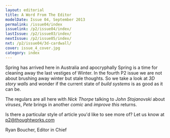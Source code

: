 ```yaml
---
layout: editorial
title: A Word From The Editor
modelDate: Issue 04, September 2013
permalink: /issue04/index
issuelink: /p2/issue04/index/
lastIssue: /p2/issue03/index/
nextIssue: /p2/issue05/index/
nxt: /p2/issue04/3d-cardwall/
cover: issue_4_cover.jpg
category: index
---
```

Spring has arrived here in Australia and apocryphally Spring is a time for cleaning away the last vestiges of Winter. In the fourth P2 issue we are not about brushing away winter but stale thoughts. So we take a look at *3D story walls* and wonder if the current state of *build systems* is as good as it can be.

The regulars are all here with *Nick Thorpe* talking to *John Stojanovski* about *viruses*, *Pete* brings in another *comic* and *improve this* returns.

Is there a particular style of article you'd like to see more of? Let us know at p2@thoughtworks.com

Ryan Boucher, Editor in Chief
